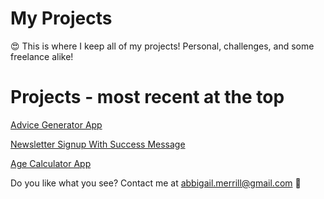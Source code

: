 # My Projects
😍 This is where I keep all of my projects! Personal, challenges, and some freelance alike!

# Projects - most recent at the top
[Advice Generator App](https://abbigailmerrill.github.io/projects/advice-generator-app/)

[Newsletter Signup With Success Message](https://abbigailmerrill.github.io/projects/newsletter-sign-up/)

[Age Calculator App](https://abbigailmerrill.github.io/projects/age-calculator-app-main/index.html)


Do you like what you see? Contact me at [abbigail.merrill@gmail.com](mailto:abbigail.merrill@gmail.com) 📨
